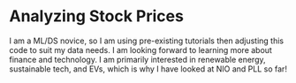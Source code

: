 # Analyzing Stock Prices

I am a ML/DS novice, so I am using pre-existing tutorials then adjusting this code to suit my data needs. I am looking forward to learning more about finance and technology.
I am primarily interested in renewable energy, sustainable tech, and EVs, which is why I have looked at NIO and PLL so far!
